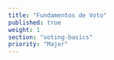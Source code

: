 ```yaml
---
title: "Fundamentos de Voto"
published: true
weight: 1
section: "voting-basics"
priority: "Major"
---
```


